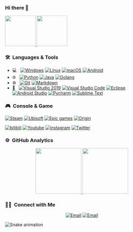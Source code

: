 ### Hi there 👋
<p>
<a href="https://github.com/wylsy">
    <img height="100em" src="https://weather-icon.journeyad.repl.co/@hefei?v=1"/>
    <img height="100em" src="https://i.postimg.cc/X7QngFVm/Night-Coding.gif"/>
</a>
</p>

### 🛠 &nbsp;Languages & Tools
- 💻 &nbsp;
  [![Windows](https://img.shields.io/badge/Windows-0078D6?style=flat&logo=windows&logoColor=white)](https://www.microsoft.com/windows/get-windows-10/)
  [![Linux](https://img.shields.io/badge/Linux-fcc624?style=flat-square&logo=linux&logoColor=white)](https://www.linuxfoundation.org/)
  [![macOS](https://img.shields.io/badge/macOS-ffffff?style=flate&logo=apple&logoColor=black)](https://www.tonymacx86.com/)
  [![Android](https://img.shields.io/badge/Android-3DDC84?style=flat&logo=android&logoColor=white)](https://developer.android.google.cn/)
- 🌐 &nbsp;
  [![Python](https://img.shields.io/badge/-Python-3776AB?style=flat&logo=python&logoColor=white)](https://www.python.org/)
  [![Java](https://img.shields.io/badge/-Java-orange?style=flat&logo=Java&logoColor=white)](https://www.java.com/)
  [![Golang](https://img.shields.io/badge/-Golang-00ADD8?style=flat&logo=go&logoColor=white)](https://golang.org/)
- ⚙️ &nbsp;
  [![Git](https://img.shields.io/badge/-Git-f0efe7?style=flat&logo=git)](https://git-scm.com/)
  [![Markdown](https://img.shields.io/badge/-Markdown-333333?style=flat&logo=markdown)](http://markdown.p2hp.com/index.html)
- 🔧 &nbsp;
  [![Visual Studio 2019](https://img.shields.io/badge/Visual_Studio_2019-5C2D91?style=flat&logo=visual%20studio&logoColor=white)](https://code.visualstudio.com/)
  [![Visual Studio Code](https://img.shields.io/badge/-Visual%20Studio%20Code-007ACC?style=flat&logo=visual-studio-code&logoColor=white)](https://code.visualstudio.com/)
  [![Eclipse](https://img.shields.io/badge/-Eclipse-2C2255?logo=Eclipse&logoColor=white)](https://www.eclipse.org/)
  [![Android Studio](https://img.shields.io/badge/-Android_Studio-green?logo=Android+Studio&logoColor=white)](https://developer.android.google.cn/)
  [![Pycharm](https://img.shields.io/badge/-Pycharm-143?style=flat&logo=pycharm&logoColor=black&color=black&labelColor=green)](https://www.jetbrains.com/pycharm/)
  [![Sublime Text](https://img.shields.io/badge/sublime_text-333333.svg?&style=flat&logo=sublime-text&logoColor=important)](http://www.sublimetext.com/)


### 🎮 &nbsp;Console & Game
[^_^]: [![PlayStation](https://img.shields.io/badge/-PlayStation%204-0070d1?style=flat&logo=playstation&logoColor=ffffff)](https://psnine.com/psnid/)
[>_<]: [![Nintendo-Switch](https://img.shields.io/badge/Nintendo_Switch-00BDE2?style=flat&logo=Nintendo-Switch&logoColor=white)](https://www.nintendo.com/switch/)
[>_>]: [![XBOX-360](https://img.shields.io/badge/XBOX%20360-107C10?style=for&logo=xbox&logoColor=white)](https://www.xbox.com/)

[![Steam](https://img.shields.io/badge/Steam-171a21?style=flat&logo=steam&logoColor=ffffff)](https://steamcommunity.com/)
[![Ubisoft](https://img.shields.io/badge/-Ubisoft-224099?style=flat&logo=Ubisoft&logoColor=FFFFFF)](https://www.ubisoft.com/)
[![Epic games](https://img.shields.io/badge/Epic%20games-313131?style=flat&logo=epic-games&logoColor=white)](https://www.epicgames.com/)
[![Origin](https://img.shields.io/badge/-Origin-F56C2D?style=flat-square&logo=Origin&logoColor=FFFFFF)](https://www.origin.com/)


[![bilibili](https://img.shields.io/badge/bilibili-FFFEFE?style=flat-square&logo=bilibili&logoColor=00B1FD)](https://www.bilibili.com/)
[![Youtube](https://img.shields.io/badge/Youtube-FFFEFE?style=flat-square&logo=Youtube&logoColor=FE0000)](https://www.youtube.com/)
[![instagram](https://img.shields.io/badge/instagram-FFFEFE?style=flat-square&logo=instagram&logoColor=E735A3)](https://www.instagram.com/)
[![Twitter](https://img.shields.io/badge/Twitter-FFFEFE?style=flat-square&logo=twitter&logoColor=1DA1F2)](https://twitter.com/)

### ⚙️ &nbsp;GitHub Analytics
<p align="center">
<a href="https://github.com/wylsy">
  <img height="150em" src="https://github-readme-stats.vercel.app/api?username=wylsy&count_private=true&show_icons=true&layout=compact&hide_border=true&langs_count=8" />
  <img height="150em" src="https://github-readme-stats.vercel.app/api/top-langs/?username=wylsy&layout=compact&hide_border=true" />
</a>
</p>


### 🤝🏻 &nbsp;Connect with Me
<p align="center">
<a href="https://github.com/"><img alt="Email" src="https://img.shields.io/badge/-GitHub-333333?style=flat&logo=github"></a>
<a href="wylsyr@gmail.com"><img alt="Email" src="https://img.shields.io/badge/Email-wylsyr@gmail.com-blue?style=flat-square&logo=gmail"></a>
</p>


![Snake animation](https://github.com/Cailtom/Cailtom/blob/output/github-contribution-grid-snake.svg)






<!--
**wylsy/wylsy** is a ✨ _special_ ✨ repository because its `README.md` (this file) appears on your GitHub profile.

Here are some ideas to get you started:

- 🔭 I’m currently working on ...
- 🌱 I’m currently learning ...
- 👯 I’m looking to collaborate on ...
- 🤔 I’m looking for help with ...
- 💬 Ask me about ...
- 📫 How to reach me: ...
- 😄 Pronouns: ...
- ⚡ Fun fact: ...
- 🎮 A Nintendo fan and FPS games lover , you can also find me on ...
-->





[comment]: 我是注释
[//]: 我是注释
[^_^]: 我是注释
